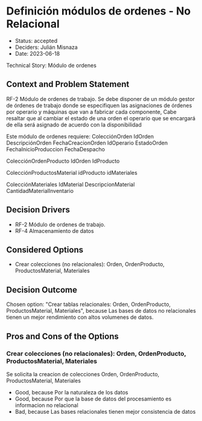 # Definición módulos de ordenes - No Relacional

* Status: accepted
* Deciders: Julián Misnaza
* Date: 2023-06-18

Technical Story: Módulo de ordenes

## Context and Problem Statement

RF-2 Módulo de ordenes de trabajo.
Se debe disponer de un módulo gestor de órdenes de trabajo donde se especifiquen las asignaciones de órdenes por operario y máquinas que van a fabricar cada componente, Cabe resaltar que al cambiar el estado de una orden el operario que se encargará de ella será asignado de acuerdo con la disponibilidad

Este módulo de ordenes requiere: 
ColecciónOrden
IdOrden
DescripciónOrden
FechaCreacionOrden
IdOperario
EstadoOrden
FechaInicioProduccion
FechaDespacho

ColecciónOrdenProducto
IdOrden
IdProducto

ColecciónProductosMaterial
idProducto
idMateriales

ColecciónMateriales
IdMaterial
DescripcionMaterial
CantidadMaterialInventario

## Decision Drivers

* RF-2 Módulo de ordenes de trabajo.
* RF-4 Almacenamiento de datos

## Considered Options

* Crear colecciones (no relacionales): Orden, OrdenProducto, ProductosMaterial, Materiales

## Decision Outcome

Chosen option: "Crear tablas relacionales: Orden, OrdenProducto, ProductosMaterial, Materiales", because Las bases de datos no relacionales tienen un mejor rendimiento con altos volumenes de datos.

## Pros and Cons of the Options

### Crear colecciones (no relacionales): Orden, OrdenProducto, ProductosMaterial, Materiales

Se solicita la creacion de colecciones Orden, OrdenProducto, ProductosMaterial, Materiales

* Good, because Por la naturaleza de los datos
* Good, because Por que la base de datos del procesamiento es informacion no relacional
* Bad, because Las bases relacionales tienen mejor consistencia de datos
